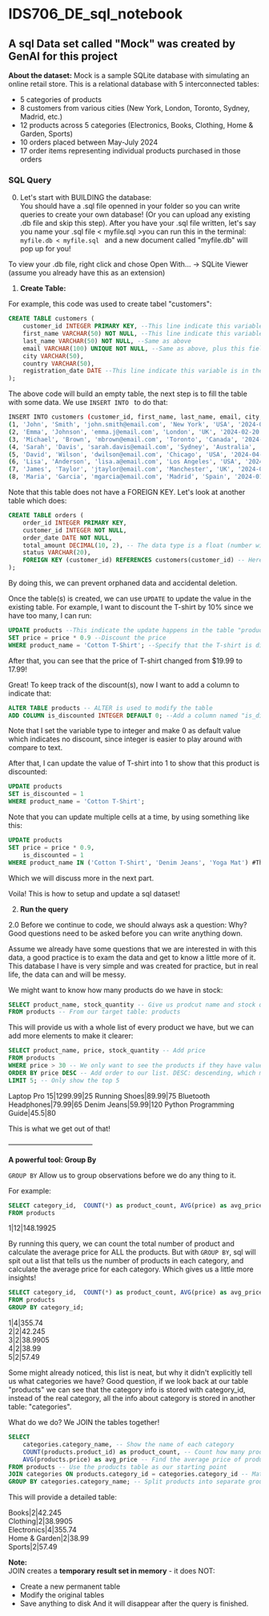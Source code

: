 # IDS706_DE_sql_notebook


## A sql Data set called "Mock" was created by GenAI for this project

**About the dataset:**
Mock is a sample SQLite database with simulating an online retail store. This is a relational database with 5 interconnected tables:  

- 5 categories of products
- 8 customers from various cities (New York, London, Toronto, Sydney, Madrid, etc.)
- 12 products across 5 categories (Electronics, Books, Clothing, Home & Garden, Sports)
- 10 orders placed between May-July 2024
- 17 order items representing individual products purchased in those orders

### SQL Query
0. Let's start with BUILDING the database:  
You should have a .sql file openned in your folder so you can write queries to create your own database! (Or you can upload any existing .db file and skip this step). 
After you have your .sql file written, let's say you name your .sql file < myfile.sql >you can run this in the terminal: ```myfile.db < myfile.sql ``` and a new document called "myfile.db" will pop up for you!  

To view your .db file, right click and chose Open With... -> SQLite Viewer (assume you already have this as an extension)  

1. **Create Table:**

For example, this code was used to create tabel "customers": 

```sql
CREATE TABLE customers (
    customer_id INTEGER PRIMARY KEY, --This line indicate this variable type is integer, and is used as primary key in this table
    first_name VARCHAR(50) NOT NULL, --This line indicate this variable is a text/string, and the max length is 50, and this field is required
    last_name VARCHAR(50) NOT NULL, --Same as above
    email VARCHAR(100) UNIQUE NOT NULL, --Same as above, plus this field need to be unique
    city VARCHAR(50), 
    country VARCHAR(50),
    registration_date DATE --This line indicate this variable is in the formate as "DATE", which is 'YYYY-MM-DD'
);
```
The above code will build an empty table, the next step is to fill the table with some data. We use ```INSERT INTO ``` to do that:  

```bash
INSERT INTO customers (customer_id, first_name, last_name, email, city, country, registration_date) VALUES #This should follow the structure built above
(1, 'John', 'Smith', 'john.smith@email.com', 'New York', 'USA', '2024-01-15'),
(2, 'Emma', 'Johnson', 'emma.j@email.com', 'London', 'UK', '2024-02-20'),
(3, 'Michael', 'Brown', 'mbrown@email.com', 'Toronto', 'Canada', '2024-03-10'),
(4, 'Sarah', 'Davis', 'sarah.davis@email.com', 'Sydney', 'Australia', '2024-01-25'),
(5, 'David', 'Wilson', 'dwilson@email.com', 'Chicago', 'USA', '2024-04-05'),
(6, 'Lisa', 'Anderson', 'lisa.a@email.com', 'Los Angeles', 'USA', '2024-02-14'),
(7, 'James', 'Taylor', 'jtaylor@email.com', 'Manchester', 'UK', '2024-03-22'),
(8, 'Maria', 'Garcia', 'mgarcia@email.com', 'Madrid', 'Spain', '2024-01-30');
```

Note that this table does not have a FOREIGN KEY. Let's look at another table which does:  

```sql
CREATE TABLE orders (
    order_id INTEGER PRIMARY KEY,
    customer_id INTEGER NOT NULL,
    order_date DATE NOT NULL,
    total_amount DECIMAL(10, 2), -- The data type is a float (number with decimal)
    status VARCHAR(20),
    FOREIGN KEY (customer_id) REFERENCES customers(customer_id) -- Here, this line indicate that the customer_id in THIS table must match a customer_id that exists in the customer table
);
```
By doing this, we can prevent orphaned data and accidental deletion.  

Once the table(s) is created, we can use ```UPDATE``` to update the value in the existing table. For example, I want to discount the T-shirt by 10% since we have too many, I can run:  

```sql
UPDATE products --This indicate the update happens in the table "product"
SET price = price * 0.9 --Discount the price
WHERE product_name = 'Cotton T-Shirt'; --Specify that the T-shirt is discounted instead of everything in stock
```
After that, you can see that the price of T-shirt changed from $19.99 to 17.99!  

Great! To keep track of the discount(s), now I want to add a column to indicate that:  

```sql
ALTER TABLE products -- ALTER is used to modify the table
ADD COLUMN is_discounted INTEGER DEFAULT 0; --Add a column named "is_discounted", the variable type is set to "INTEGER"
```
Note that I set the variable type to integer and make 0 as default value which indicates no discount, since integer is easier to play around with compare to text.  

After that, I can update the value of T-shirt into 1 to show that this product is discounted:

```sql
UPDATE products
SET is_discounted = 1
WHERE product_name = 'Cotton T-Shirt';
```
Note that you can update multiple cells at a time, by using something like this:

```sql
UPDATE products
SET price = price * 0.9,
    is_discounted = 1
WHERE product_name IN ('Cotton T-Shirt', 'Denim Jeans', 'Yoga Mat') #This!! 
```
Which we will discuss more in the next part.  

Voila! This is how to setup and update a sql dataset!

2. **Run the query**

2.0 Before we continue to code, we should always ask a question: Why?
Good questions need to be asked before you can write anything down.  

Assume we already have some questions that we are interested in with this data, a good practice is to exam the data and get to know a little more of it. This database I have is very simple and was created for practice, but in real life, the data can and will be messy.

We might want to know how many products do we have in stock:

```sql
SELECT product_name, stock_quantity -- Give us prodcut name and stock quantity
FROM products -- From our target table: products
```
This will provide us with a whole list of every product we have, but we can add more elements to make it clearer:

```sql
SELECT product_name, price, stock_quantity -- Add price 
FROM products
WHERE price > 30 -- We only want to see the products if they have value ove $30
ORDER BY price DESC -- Add order to our list. DESC: descending, which means the greatest value will stay on top.
LIMIT 5; -- Only show the top 5
```
Laptop Pro 15|1299.99|25
Running Shoes|89.99|75
Bluetooth Headphones|79.99|65
Denim Jeans|59.99|120
Python Programming Guide|45.5|80

This is what we get out of that!

————————————  

**A powerful tool: Group By**

```GROUP BY``` Allow us to group observations before we do any thing to it.

For example:  

```sql
SELECT category_id,  COUNT(*) as product_count, AVG(price) as avg_price
FROM products
```
1|12|148.19925

By running this query, we can count the total number of product and calculate the average price for ALL the products. But with ```GROUP BY```, sql will spit out a list that tells us the number of products in each category, and calculate the average price for each category. Which gives us a little more insights!

```sql
SELECT category_id,  COUNT(*) as product_count, AVG(price) as avg_price
FROM products
GROUP BY category_id;
```
1|4|355.74  
2|2|42.245  
3|2|38.9905  
4|2|38.99  
5|2|57.49  

Some might already noticed, this list is neat, but why it didn't explicitly tell us what categories we have?
Good question, if we look back at our table "products" we can see that the category info is stored with category_id, instead of the real category, all the info about category is stored in another table: "categories".

What do we do? We JOIN the tables together!

```sql
SELECT 
    categories.category_name, -- Show the name of each category
    COUNT(products.product_id) as product_count, -- Count how many products are in each category
    AVG(products.price) as avg_price -- Find the average price of products in each category
FROM products -- Use the products table as our starting point
JOIN categories ON products.category_id = categories.category_id -- Match each product to its category using the category_id column that exists in both tables
GROUP BY categories.category_name; -- Split products into separate groups by category, then calculate count and average for each group
```
This will provide a detailed table:

Books|2|42.245  
Clothing|2|38.9905  
Electronics|4|355.74  
Home & Garden|2|38.99  
Sports|2|57.49  

**Note:**  
JOIN creates a **temporary result set in memory** - it does NOT:  
- Create a new permanent table
- Modify the original tables
- Save anything to disk
And it will disappear after the query is finished.










